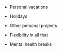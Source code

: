 * Personal vacations
* Holidays
* Other personal projects
* Flexibility in all that

* Mental health breaks